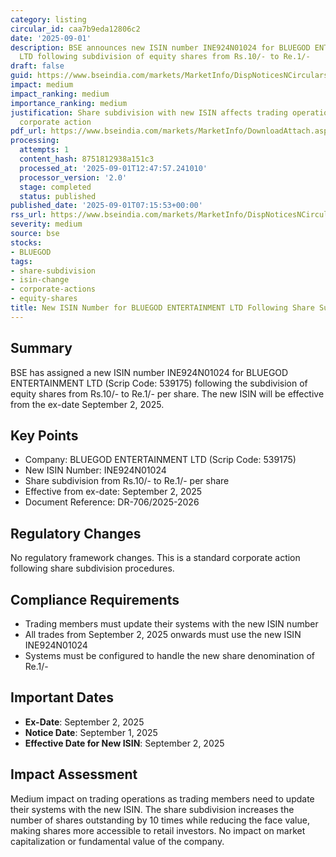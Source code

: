 ```yaml
---
category: listing
circular_id: caa7b9eda12806c2
date: '2025-09-01'
description: BSE announces new ISIN number INE924N01024 for BLUEGOD ENTERTAINMENT
  LTD following subdivision of equity shares from Rs.10/- to Re.1/-
draft: false
guid: https://www.bseindia.com/markets/MarketInfo/DispNoticesNCirculars.aspx?Noticeid={A9DAA42A-F68E-406D-86CD-49A6D8B56C97}&noticeno=20250901-6&dt=09/01/2025&icount=6&totcount=36&flag=0
impact: medium
impact_ranking: medium
importance_ranking: medium
justification: Share subdivision with new ISIN affects trading operations but is routine
  corporate action
pdf_url: https://www.bseindia.com/markets/MarketInfo/DownloadAttach.aspx?id=20250901-6&attachedId=
processing:
  attempts: 1
  content_hash: 8751812938a151c3
  processed_at: '2025-09-01T12:47:57.241010'
  processor_version: '2.0'
  stage: completed
  status: published
published_date: '2025-09-01T07:15:53+00:00'
rss_url: https://www.bseindia.com/markets/MarketInfo/DispNoticesNCirculars.aspx?Noticeid={A9DAA42A-F68E-406D-86CD-49A6D8B56C97}&noticeno=20250901-6&dt=09/01/2025&icount=6&totcount=36&flag=0
severity: medium
source: bse
stocks:
- BLUEGOD
tags:
- share-subdivision
- isin-change
- corporate-actions
- equity-shares
title: New ISIN Number for BLUEGOD ENTERTAINMENT LTD Following Share Sub-Division
---
```


## Summary

BSE has assigned a new ISIN number INE924N01024 for BLUEGOD ENTERTAINMENT LTD (Scrip Code: 539175) following the subdivision of equity shares from Rs.10/- to Re.1/- per share. The new ISIN will be effective from the ex-date September 2, 2025.

## Key Points

- Company: BLUEGOD ENTERTAINMENT LTD (Scrip Code: 539175)
- New ISIN Number: INE924N01024
- Share subdivision from Rs.10/- to Re.1/- per share
- Effective from ex-date: September 2, 2025
- Document Reference: DR-706/2025-2026

## Regulatory Changes

No regulatory framework changes. This is a standard corporate action following share subdivision procedures.

## Compliance Requirements

- Trading members must update their systems with the new ISIN number
- All trades from September 2, 2025 onwards must use the new ISIN INE924N01024
- Systems must be configured to handle the new share denomination of Re.1/-

## Important Dates

- **Ex-Date**: September 2, 2025
- **Notice Date**: September 1, 2025
- **Effective Date for New ISIN**: September 2, 2025

## Impact Assessment

Medium impact on trading operations as trading members need to update their systems with the new ISIN. The share subdivision increases the number of shares outstanding by 10 times while reducing the face value, making shares more accessible to retail investors. No impact on market capitalization or fundamental value of the company.